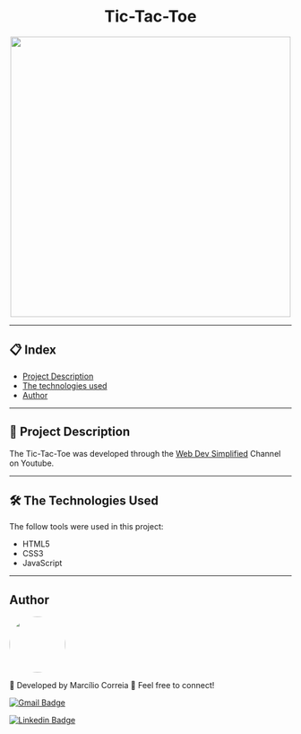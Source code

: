 <h1 align="center">Tic-Tac-Toe</h1>

<p align="center">
  <img src="https://user-images.githubusercontent.com/49158754/95499955-f3d0e080-099d-11eb-8564-c51d571afb82.png" width="500"/>
</p>

---
## 📋 Index
- [Project Description](#-Project-Description)
- [The technologies used](#-The-Technologies-Used)
- [Author](#-Author)

---
<a name="-Project-Description"></a>
## 🚀 Project Description
<p>The Tic-Tac-Toe was developed through the <a href="https://www.youtube.com/watch?v=POX3dT-pB4E&ab_channel=TraversyMedia">Web Dev Simplified</a> Channel on Youtube.</p>

--- 
<a name="-The-Technologies-Used"></a>
## 🛠️ The Technologies Used 

The follow tools were used in this project:
* HTML5
* CSS3
* JavaScript

---
<a name="-Author"></a>
## Author
<a href="https://www.linkedin.com/in/marciliocorreia/" title="Marcilio Correia"><img style="border-radius:50%" src="https://avatars0.githubusercontent.com/u/49158754?s=460&u=8d2c3e8f7e3441a6b150758a720e7e4379e36407&v=4" width="100px;" alt=""/></a>

🚀 Developed by Marcílio Correia 👋 Feel free to connect!

[![Gmail Badge](https://img.shields.io/badge/-marcilio.msc@gmail.com-c14438?style=flat-square&logo=Gmail&logoColor=white&link=mailto:marcilio.msc@gmail.com)](mailto:marcilio.msc@gmail.com)


<a href="https://www.linkedin.com/in/marciliocorreia/">![Linkedin Badge](https://img.shields.io/badge/linkedin-%230077B5.svg?&style=for-the-badge&logo=linkedin&logoColor=white&link=https://www.linkedin.com/in/marciliocorreia/)</a>
